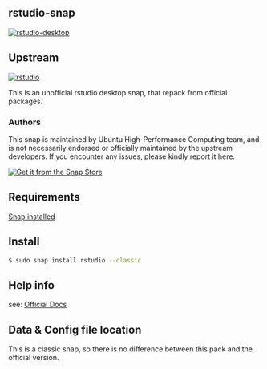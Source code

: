 ## rstudio-snap
[![rstudio-desktop](https://snapcraft.io/rstudio/badge.svg)](https://snapcraft.io/rstudio)

## Upstream
[![rstudio](https://img.shields.io/github/v/tag/rstudio/rstudio?logo=github)](https://github.com/rstudio/rstudio) 

This is an unofficial rstudio desktop snap, that repack from official packages.
  
### Authors

This snap is maintained by Ubuntu High-Performance Computing team, and is not necessarily endorsed or officially maintained by the upstream developers. If you encounter any issues, please kindly report it here.

[![Get it from the Snap Store](https://snapcraft.io/static/images/badges/en/snap-store-black.svg)](https://snapcraft.io/rstudio-desktop)

## Requirements

[Snap installed](https://snapcraft.io/docs/installing-snapd)

## Install

```bash
$ sudo snap install rstudio --classic
```

## Help info

see: [Official Docs](https://docs.posit.co/ide/user/)


## Data & Config file location

This is a classic snap, so there is no difference between this pack and the official version.

